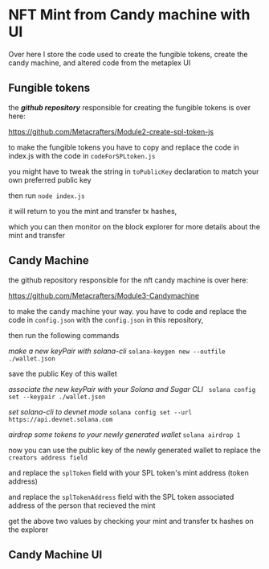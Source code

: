 # NFT Mint from Candy machine with UI

Over here I store the code used to create the fungible tokens, create the candy machine, and altered code from the metaplex UI 

## Fungible tokens

the ***github repository*** responsible for creating the fungible tokens is over here:

https://github.com/Metacrafters/Module2-create-spl-token-js

to make the fungible tokens you have to copy and replace the code in index.js with the code in `codeForSPLtoken.js`

you might have to tweak the string in `toPublicKey` declaration to match your own preferred public key


then run `node index.js` 


 it will return to you the mint and transfer tx hashes,
 
which you can then monitor on the block explorer for more details about the mint and transfer


## Candy Machine

the github repository responsible for the nft candy machine is over here:

https://github.com/Metacrafters/Module3-Candymachine

to make the candy machine your way. you have to code and replace the code in   `config.json` with the `config.json` in this repository,

then run the following commands

*make a new keyPair with solana-cli*
`solana-keygen new --outfile ./wallet.json`

save the public Key of this wallet


*associate the new keyPair with your Solana and Sugar CLI*
` solana config set --keypair ./wallet.json`

*set solana-cli to devnet mode*
`solana config set --url https://api.devnet.solana.com`

*airdrop some tokens to your newly generated wallet*
`solana airdrop 1`

now you can use the public key of the newly generated wallet to replace the `creators address field`

and replace the `splToken` field with your SPL token's mint address (token address)

and replace the `splTokenAddress` field with the SPL token associated address of the person that recieved the mint 

get the above two values by checking your mint and transfer tx hashes on the explorer


## Candy Machine UI

